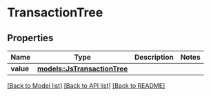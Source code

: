 # TransactionTree

## Properties

Name | Type | Description | Notes
------------ | ------------- | ------------- | -------------
**value** | [**models::JsTransactionTree**](JsTransactionTree.md) |  | 

[[Back to Model list]](../README.md#documentation-for-models) [[Back to API list]](../README.md#documentation-for-api-endpoints) [[Back to README]](../README.md)


